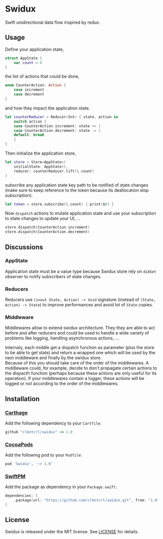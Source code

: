 # Swidux

Swift unidirectional data flow inspired by redux.

## Usage

Define your application state,

```swift
struct AppState {
    var count = 0
}
```

the list of actions that could be done,

```swift
enum CounterAction: Action {
    case increment
    case decrement
}
```

and how they impact the application state.

```swift
let counterReducer = Reducer<Int> { state, action in
    switch action {
    case CounterAction.increment: state += 1
    case CounterAction.decrement: state -= 1
    default: break
    }
}
```

Then initialize the application store,

```swift
let store = Store<AppState>(
    initialState: AppState(),
    reducer: counterReducer.lift(\.count)
)
```

subscribe any application state key path to be notified of state changes (make sure to keep reference to the token because its deallocation stop subscription).

```swift
let token = store.subscribe(\.count) { print($0) }
```

Now `dispatch` actions to mutate application state and use your subscription to state changes to update your UI, ...

```swift
store.dispatch(CounterAction.increment)
store.dispatch(CounterAction.decrement)
```

## Discussions

### AppState

Application state must be a value type because Swidux store rely on `didSet` observer to notify subscribers of state changes.

### Reducers

Reducers use `(inout State, Action) -> Void` signature (instead of `(State, Action) -> State`) to improve performances and avoid lot of `State` copies.

### Middleware

Middlewares allow to extend swidux architecture. They they are able to act before and after reducers and could be used to handle a wide variety of problems like logging, handling asynchronous actions, ...

Internaly, each middle get a dispatch function as parameter (plus the store to be able to get state) and return a wrapped one which will be used by the next middleware and finally by the swidux store.
<br />Because of this you should take care of the order of the middlewares. A middleware could, for example, decide to don't propagate certain actions to the dispacth function (perhaps because these actions are only useful for its operation). If your middlewares contain a logger, these actions will be logged or not according to the order of the middlewares.

## Installation

### [Carthage](https://github.com/Carthage/Carthage)

Add the following dependency to your `Cartfile`:

```ruby
github "clmntcrl/swidux" ~> 1.0
```

### [CocoaPods](https://cocoapods.org)

Add the following pod to your `Podfile`:

```ruby
pod 'Swidux', '~> 1.0'
```

### [SwiftPM](https://github.com/apple/swift-package-manager)

Add the package as dependency in your `Package.swift`:

```swift
dependencies: [
    .package(url: "https://github.com/clmntcrl/swidux.git", from: "1.0"),
]
```

## License

Swidux is released under the MIT license. See [LICENSE](LICENSE) for details.
